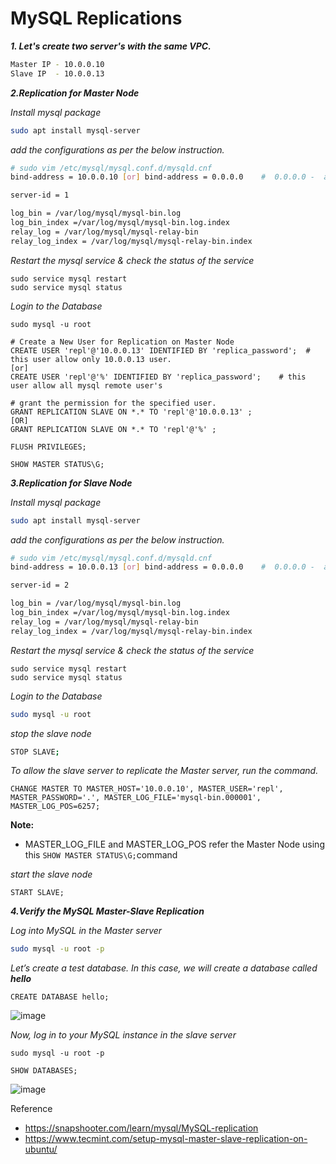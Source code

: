 # MySQL Replications

_**1. Let's create two server's with the same VPC.**_
```sh
Master IP - 10.0.0.10
Slave IP  - 10.0.0.13
```
_**2.Replication for Master Node**_

_Install mysql package_
```bash
sudo apt install mysql-server
```
_add the configurations as per the below instruction._
```sh
# sudo vim /etc/mysql/mysql.conf.d/mysqld.cnf
bind-address = 10.0.0.10 [or] bind-address = 0.0.0.0    #  0.0.0.0 -  allow all the ip's to the master node replication server

server-id = 1

log_bin = /var/log/mysql/mysql-bin.log
log_bin_index =/var/log/mysql/mysql-bin.log.index
relay_log = /var/log/mysql/mysql-relay-bin
relay_log_index = /var/log/mysql/mysql-relay-bin.index
```
_Restart the mysql service & check the status of the service_
```mysql
sudo service mysql restart
sudo service mysql status
```
_Login to the Database_
```mysql
sudo mysql -u root
```
```mysql
# Create a New User for Replication on Master Node
CREATE USER 'repl'@'10.0.0.13' IDENTIFIED BY 'replica_password';  # this user allow only 10.0.0.13 user.
[or]
CREATE USER 'repl'@'%' IDENTIFIED BY 'replica_password';    # this user allow all mysql remote user's
```
```mysql
# grant the permission for the specified user.
GRANT REPLICATION SLAVE ON *.* TO 'repl'@'10.0.0.13' ;
[OR]
GRANT REPLICATION SLAVE ON *.* TO 'repl'@'%' ;
```
```mysql
FLUSH PRIVILEGES;
```
```mysql
SHOW MASTER STATUS\G;
```

_**3.Replication for Slave Node**_

_Install mysql package_
```bash
sudo apt install mysql-server
```
_add the configurations as per the below instruction._
```sh
# sudo vim /etc/mysql/mysql.conf.d/mysqld.cnf
bind-address = 10.0.0.13 [or] bind-address = 0.0.0.0    #  0.0.0.0 -  allow all the ip's to the master node replication server

server-id = 2

log_bin = /var/log/mysql/mysql-bin.log
log_bin_index =/var/log/mysql/mysql-bin.log.index
relay_log = /var/log/mysql/mysql-relay-bin
relay_log_index = /var/log/mysql/mysql-relay-bin.index
```
_Restart the mysql service & check the status of the service_

```mysql
sudo service mysql restart
sudo service mysql status
```
_Login to the Database_
```sh
sudo mysql -u root
```
_stop the slave node_
```bash
STOP SLAVE;
```
_To allow the slave server to replicate the Master server, run the command._
```mysql
CHANGE MASTER TO MASTER_HOST='10.0.0.10', MASTER_USER='repl', MASTER_PASSWORD='.', MASTER_LOG_FILE='mysql-bin.000001', MASTER_LOG_POS=6257;
```
**Note:**
- MASTER_LOG_FILE and MASTER_LOG_POS refer the Master Node using this `SHOW MASTER STATUS\G;`command

_start the slave node_
```mysql
START SLAVE;
```
_**4.Verify the MySQL Master-Slave Replication**_

_Log into MySQL in the Master server_
```bash
sudo mysql -u root -p
```
_Let’s create a test database. In this case, we will create a database called **hello**_
```mysql
CREATE DATABASE hello;
```
![image](https://github.com/fourtimes/MySQL_Docs/assets/91359308/ac587299-3e5c-46bb-ac53-cf2424577d6d)

_Now, log in to your MySQL instance in the slave server_

```mysql
sudo mysql -u root -p
```
```mysql
SHOW DATABASES;
```
![image](https://github.com/fourtimes/MySQL_Docs/assets/91359308/607e3a1b-c194-4302-bfea-51d01ea32626)

Reference 
- https://snapshooter.com/learn/mysql/MySQL-replication
- https://www.tecmint.com/setup-mysql-master-slave-replication-on-ubuntu/


